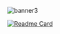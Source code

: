
![banner3](https://github.com/alecomparini-dev/alecomparini-dev/assets/76792477/98b7fb43-6089-48b5-a16c-489a9cf2524a)


[![Readme Card](https://github-readme-stats.vercel.app/api/pin/?username=alecomparini-dev&repo=Smaapper)](https://github.com/anuraghazra/github-readme-stats)
